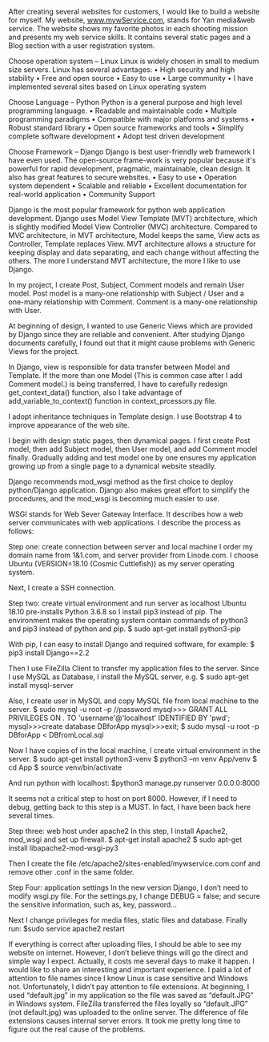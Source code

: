 After creating several websites for customers, I would like to build a website for myself.
My website, www.mywService.com, stands for Yan media&web service. The website shows my favorite photos in each shooting mission and presents my web service skills. It contains several static pages and a Blog section with a user registration system.

Choose operation system – Linux
Linux is widely chosen in small to medium size servers. Linux has several advantages:
• High security and high stability
• Free and open source
• Easy to use
• Large community
• I have implemented several sites based on Linux operating system

Choose Language – Python
Python is a general purpose and high level programming language.
• Readable and maintainable code
• Multiple programming paradigms
• Compatible with major platforms and systems
• Robust standard library
• Open source frameworks and tools
• Simplify complete software development
• Adopt test driven development

Choose Framework – Django
Django is best user-friendly web framework I have even used. The open-source frame-work is very popular because it's powerful for rapid development, pragmatic, maintainable, clean design. It also has great features to secure websites.
• Easy to use
• Operation system dependent
• Scalable and reliable
• Excellent documentation for real-world application
• Community Support

Django is the most popular framework for python web application development. Django uses Model View Template (MVT) architecture, which is slightly modified Model View Controller (MVC) architecture. Compared to MVC architecture, in MVT architecture, Model keeps the same, View acts as Controller, Template replaces View. MVT architecture allows a structure for keeping display and data separating, and each change without affecting the others. The more I understand MVT architecture, the more I like to use Django.

In my project, I create Post, Subject, Comment models and remain User model. Post model is a many-one relationship with Subject / User and a one-many relationship with Comment. Comment is a many-one relationship with User.

At beginning of design, I wanted to use Generic Views which are provided by Django since they are reliable and convenient. After studying Django documents carefully, I found out that it might cause problems with Generic Views for the project.

In Django, view is responsible for data transfer between Model and Template. If the more than one Model (This is common case after I add Comment model.) is being transferred, I have to carefully redesign get_context_data() function, also I take advantage of add_variable_to_context() function in context_prcessors.py file.

I adopt inheritance techniques in Template design. I use Bootstrap 4 to improve appearance of the web site.

I begin with design static pages, then dynamical pages. I first create Post model, then add Subject model, then User model, and add Comment model finally. Gradually adding and test model one by one ensures my application growing up from a single page to a dynamical website steadily.

Django recommends mod_wsgi method as the first choice to deploy python/Django application. Django also makes great effort to simplify the procedures, and the mod_wsgi is becoming much easier to use.

WSGI stands for Web Sever Gateway Interface. It describes how a web server communicates with web applications. I describe the process as follows:

Step one: create connection between server and local machine
I order my domain name from 1&1.com, and server provider from Linode.com. I choose Ubuntu (VERSION=18.10 (Cosmic Cuttlefish)) as my server operating system.

Next, I create a SSH connection.

Step two: create virtual environment and run server as localhost
Ubuntu 18.10 pre-installs Python 3.6.8 so I install pip3 instead of pip. The environment makes the operating system contain commands of python3 and pip3 instead of python and pip.
$ sudo apt-get install python3-pip

With pip, I can easy to install Django and required software, for example:
$ pip3 install Django==2.2

Then I use FileZilla Client to transfer my application files to the server. Since I use MySQL as Database, I install the MySQL server, e.g.
$ sudo apt-get install mysql-server

Also, I create user in MySQL and copy MySQL file from local machine to the server.
$ sudo mysql -u root –p //password
mysql>>> GRANT ALL PRIVILEGES ON *.* TO 'username'@'localhost' IDENTIFIED BY 'pwd';
mysql>>>create database DBforApp
mysql>>>exit;
$ sudo mysql -u root -p DBforApp < DBfromLocal.sql

Now I have copies of in the local machine, I create virtual environment in the server.
$ sudo apt-get install python3-venv
$ python3 –m venv App/venv
$ cd App
$ source venv/bin/activate

And run python with localhost:
$python3 manage.py runserver 0.0.0.0:8000

It seems not a critical step to host on port 8000. However, if I need to debug, getting back to this step is a MUST. In fact, I have been back here several times.

Step three: web host under apache2
In this step, I install Apache2, mod_wsgi and set up firewall.
$ apt-get install apache2
$ sudo apt-get install libapache2-mod-wsgi-py3

Then I create the file /etc/apache2/sites-enabled/mywservice.com.conf and remove other .conf in the same folder.

Step Four: application settings
In the new version Django, I don’t need to modify wsgi.py file.
For the settings.py, I change DEBUG = false; and secure the sensitive information, such as, key, password…

Next I change privileges for media files, static files and database.
Finally run:
$sudo service apache2 restart

If everything is correct after uploading files, I should be able to see my website on internet. However, I don’t believe things will go the direct and simple way I expect. Actually, it costs me several days to make it happen. I would like to share an interesting and important experience. I paid a lot of attention to file names since I know Linux is case sensitive and Windows not. Unfortunately, I didn’t pay attention to file extensions. At beginning, I used “default.jpg” in my application so the file was saved as “default.JPG” in Windows system. FileZilla transferred the files loyally so “default.JPG” (not default.jpg) was uploaded to the online server. The difference of file extensions causes internal server errors. It took me pretty long time to figure out the real cause of the problems.

